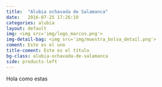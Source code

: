 ```yaml
---
title:  "Alubia ochavada de Salamanca"
date:   2016-07-25 17:26:19
categories: alubia
layout: default
img: <img src='img/logo_marcos.png'>
img-detail-bag: <img src='img/muestra_bolsa_detail.png'>
coment: Este es el uno
title-coment: Este es el título
bg-class: alubia-ochavada-de-salamanca 
side: products-left
---
```


Hola como estas